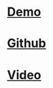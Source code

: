 # [Demo](https://blog-pakerchang.tk/airbnb-clone/)
# [Github](https://github.com/pakerchang/airbnb-clone)
# [Video](https://www.youtube.com/watch?v=BtJeH_-XYaA&ab_channel=CleverProgrammer)
